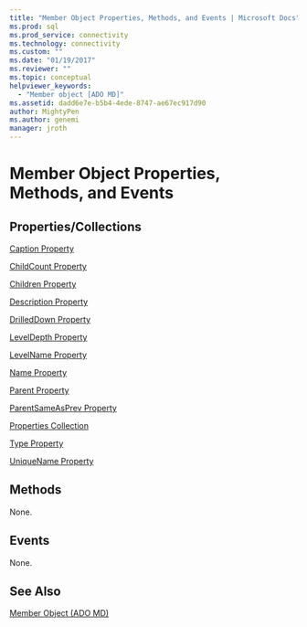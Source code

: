 ```yaml
---
title: "Member Object Properties, Methods, and Events | Microsoft Docs"
ms.prod: sql
ms.prod_service: connectivity
ms.technology: connectivity
ms.custom: ""
ms.date: "01/19/2017"
ms.reviewer: ""
ms.topic: conceptual
helpviewer_keywords: 
  - "Member object [ADO MD]"
ms.assetid: dadd6e7e-b5b4-4ede-8747-ae67ec917d90
author: MightyPen
ms.author: genemi
manager: jroth
---
```

# Member Object Properties, Methods, and Events
## Properties/Collections  
 [Caption Property](../../../ado/reference/ado-md-api/caption-property-ado-md.md)  
  
 [ChildCount Property](../../../ado/reference/ado-md-api/childcount-property-ado-md.md)  
  
 [Children Property](../../../ado/reference/ado-md-api/children-property-ado-md.md)  
  
 [Description Property](../../../ado/reference/ado-md-api/description-property-ado-md.md)  
  
 [DrilledDown Property](../../../ado/reference/ado-md-api/drilleddown-property-ado-md.md)  
  
 [LevelDepth Property](../../../ado/reference/ado-md-api/leveldepth-property-ado-md.md)  
  
 [LevelName Property](../../../ado/reference/ado-md-api/levelname-property-ado-md.md)  
  
 [Name Property](../../../ado/reference/ado-md-api/name-property-ado-md.md)  
  
 [Parent Property](../../../ado/reference/ado-md-api/parent-property-ado-md.md)  
  
 [ParentSameAsPrev Property](../../../ado/reference/ado-md-api/parentsameasprev-property-ado-md.md)  
  
 [Properties Collection](../../../ado/reference/ado-api/properties-collection-ado.md)  
  
 [Type Property](../../../ado/reference/ado-md-api/type-property-ado-md.md)  
  
 [UniqueName Property](../../../ado/reference/ado-md-api/uniquename-property-ado-md.md)  
  
## Methods  
 None.  
  
## Events  
 None.  
  
## See Also  
 [Member Object (ADO MD)](../../../ado/reference/ado-md-api/member-object-ado-md.md)
